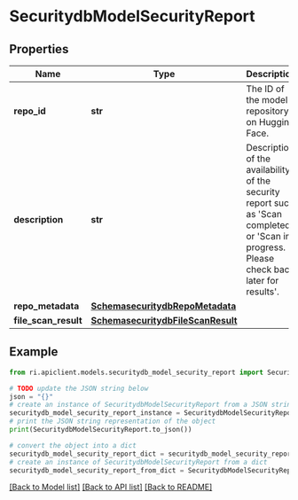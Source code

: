 # SecuritydbModelSecurityReport


## Properties

Name | Type | Description | Notes
------------ | ------------- | ------------- | -------------
**repo_id** | **str** | The ID of the model repository on Hugging Face. | [optional] 
**description** | **str** | Description of the availability of the security report such as &#39;Scan completed&#39; or &#39;Scan in progress. Please check back later for results&#39;. | [optional] 
**repo_metadata** | [**SchemasecuritydbRepoMetadata**](SchemasecuritydbRepoMetadata.md) |  | [optional] 
**file_scan_result** | [**SchemasecuritydbFileScanResult**](SchemasecuritydbFileScanResult.md) |  | [optional] 

## Example

```python
from ri.apiclient.models.securitydb_model_security_report import SecuritydbModelSecurityReport

# TODO update the JSON string below
json = "{}"
# create an instance of SecuritydbModelSecurityReport from a JSON string
securitydb_model_security_report_instance = SecuritydbModelSecurityReport.from_json(json)
# print the JSON string representation of the object
print(SecuritydbModelSecurityReport.to_json())

# convert the object into a dict
securitydb_model_security_report_dict = securitydb_model_security_report_instance.to_dict()
# create an instance of SecuritydbModelSecurityReport from a dict
securitydb_model_security_report_from_dict = SecuritydbModelSecurityReport.from_dict(securitydb_model_security_report_dict)
```
[[Back to Model list]](../README.md#documentation-for-models) [[Back to API list]](../README.md#documentation-for-api-endpoints) [[Back to README]](../README.md)

